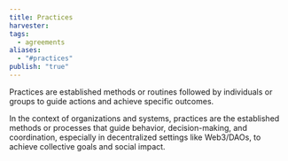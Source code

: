 ```yaml
---
title: Practices
harvester: 
tags:
  - agreements
aliases:
  - "#practices"
publish: "true"
---
```


Practices are established methods or routines followed by individuals or groups to guide actions and achieve specific outcomes.

In the context of organizations and systems, practices are the established methods or processes that guide behavior, decision-making, and coordination, especially in decentralized settings like Web3/DAOs, to achieve collective goals and social impact.
